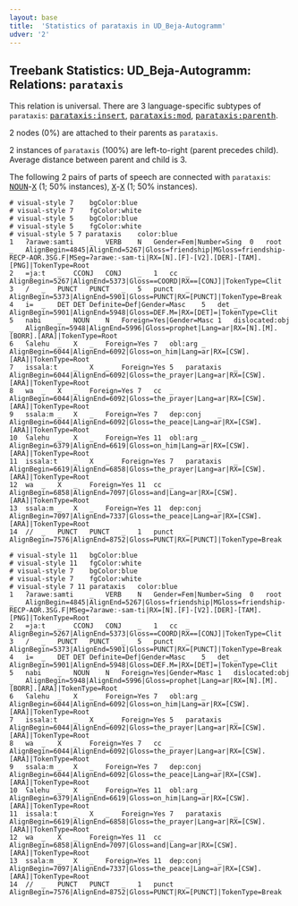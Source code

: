 ```yaml
---
layout: base
title:  'Statistics of parataxis in UD_Beja-Autogramm'
udver: '2'
---
```


## Treebank Statistics: UD_Beja-Autogramm: Relations: `parataxis`

This relation is universal.
There are 3 language-specific subtypes of `parataxis`: <tt><a href="bej_autogramm-dep-parataxis-insert.html">parataxis:insert</a></tt>, <tt><a href="bej_autogramm-dep-parataxis-mod.html">parataxis:mod</a></tt>, <tt><a href="bej_autogramm-dep-parataxis-parenth.html">parataxis:parenth</a></tt>.

2 nodes (0%) are attached to their parents as `parataxis`.

2 instances of `parataxis` (100%) are left-to-right (parent precedes child).
Average distance between parent and child is 3.

The following 2 pairs of parts of speech are connected with `parataxis`: <tt><a href="bej_autogramm-pos-NOUN.html">NOUN</a></tt>-<tt><a href="bej_autogramm-pos-X.html">X</a></tt> (1; 50% instances), <tt><a href="bej_autogramm-pos-X.html">X</a></tt>-<tt><a href="bej_autogramm-pos-X.html">X</a></tt> (1; 50% instances).


~~~ conllu
# visual-style 7	bgColor:blue
# visual-style 7	fgColor:white
# visual-style 5	bgColor:blue
# visual-style 5	fgColor:white
# visual-style 5 7 parataxis	color:blue
1	ʔaraweːsamti	_	VERB	N	Gender=Fem|Number=Sing	0	root	_	AlignBegin=4845|AlignEnd=5267|Gloss=friendship|MGloss=friendship-RECP-AOR.3SG.F|MSeg=ʔaraweː-sam-ti|RX=[N].[F]-[V2].[DER]-[TAM].[PNG]|TokenType=Root
2	=jaːt	_	CCONJ	CONJ	_	1	cc	_	AlignBegin=5267|AlignEnd=5373|Gloss==COORD|RX==[CONJ]|TokenType=Clit
3	/	_	PUNCT	PUNCT	_	5	punct	_	AlignBegin=5373|AlignEnd=5901|Gloss=PUNCT|RX=[PUNCT]|TokenType=Break
4	i=	_	DET	DET	Definite=Def|Gender=Masc	5	det	_	AlignBegin=5901|AlignEnd=5948|Gloss=DEF.M=|RX=[DET]=|TokenType=Clit
5	nabi	_	NOUN	N	Foreign=Yes|Gender=Masc	1	dislocated:obj	_	AlignBegin=5948|AlignEnd=5996|Gloss=prophet|Lang=ar|RX=[N].[M].[BORR].[ARA]|TokenType=Root
6	ʕalehu	_	X	_	Foreign=Yes	7	obl:arg	_	AlignBegin=6044|AlignEnd=6092|Gloss=on_him|Lang=ar|RX=[CSW].[ARA]|TokenType=Root
7	issalaːt	_	X	_	Foreign=Yes	5	parataxis	_	AlignBegin=6044|AlignEnd=6092|Gloss=the_prayer|Lang=ar|RX=[CSW].[ARA]|TokenType=Root
8	wa	_	X	_	Foreign=Yes	7	cc	_	AlignBegin=6044|AlignEnd=6092|Gloss=the_prayer|Lang=ar|RX=[CSW].[ARA]|TokenType=Root
9	ssalaːm	_	X	_	Foreign=Yes	7	dep:conj	_	AlignBegin=6044|AlignEnd=6092|Gloss=the_peace|Lang=ar|RX=[CSW].[ARA]|TokenType=Root
10	ʕalehu	_	X	_	Foreign=Yes	11	obl:arg	_	AlignBegin=6379|AlignEnd=6619|Gloss=on_him|Lang=ar|RX=[CSW].[ARA]|TokenType=Root
11	issalaːt	_	X	_	Foreign=Yes	7	parataxis	_	AlignBegin=6619|AlignEnd=6858|Gloss=the_prayer|Lang=ar|RX=[CSW].[ARA]|TokenType=Root
12	wa	_	X	_	Foreign=Yes	11	cc	_	AlignBegin=6858|AlignEnd=7097|Gloss=and|Lang=ar|RX=[CSW].[ARA]|TokenType=Root
13	ssalaːm	_	X	_	Foreign=Yes	11	dep:conj	_	AlignBegin=7097|AlignEnd=7337|Gloss=the_peace|Lang=ar|RX=[CSW].[ARA]|TokenType=Root
14	//	_	PUNCT	PUNCT	_	1	punct	_	AlignBegin=7576|AlignEnd=8752|Gloss=PUNCT|RX=[PUNCT]|TokenType=Break

~~~


~~~ conllu
# visual-style 11	bgColor:blue
# visual-style 11	fgColor:white
# visual-style 7	bgColor:blue
# visual-style 7	fgColor:white
# visual-style 7 11 parataxis	color:blue
1	ʔaraweːsamti	_	VERB	N	Gender=Fem|Number=Sing	0	root	_	AlignBegin=4845|AlignEnd=5267|Gloss=friendship|MGloss=friendship-RECP-AOR.3SG.F|MSeg=ʔaraweː-sam-ti|RX=[N].[F]-[V2].[DER]-[TAM].[PNG]|TokenType=Root
2	=jaːt	_	CCONJ	CONJ	_	1	cc	_	AlignBegin=5267|AlignEnd=5373|Gloss==COORD|RX==[CONJ]|TokenType=Clit
3	/	_	PUNCT	PUNCT	_	5	punct	_	AlignBegin=5373|AlignEnd=5901|Gloss=PUNCT|RX=[PUNCT]|TokenType=Break
4	i=	_	DET	DET	Definite=Def|Gender=Masc	5	det	_	AlignBegin=5901|AlignEnd=5948|Gloss=DEF.M=|RX=[DET]=|TokenType=Clit
5	nabi	_	NOUN	N	Foreign=Yes|Gender=Masc	1	dislocated:obj	_	AlignBegin=5948|AlignEnd=5996|Gloss=prophet|Lang=ar|RX=[N].[M].[BORR].[ARA]|TokenType=Root
6	ʕalehu	_	X	_	Foreign=Yes	7	obl:arg	_	AlignBegin=6044|AlignEnd=6092|Gloss=on_him|Lang=ar|RX=[CSW].[ARA]|TokenType=Root
7	issalaːt	_	X	_	Foreign=Yes	5	parataxis	_	AlignBegin=6044|AlignEnd=6092|Gloss=the_prayer|Lang=ar|RX=[CSW].[ARA]|TokenType=Root
8	wa	_	X	_	Foreign=Yes	7	cc	_	AlignBegin=6044|AlignEnd=6092|Gloss=the_prayer|Lang=ar|RX=[CSW].[ARA]|TokenType=Root
9	ssalaːm	_	X	_	Foreign=Yes	7	dep:conj	_	AlignBegin=6044|AlignEnd=6092|Gloss=the_peace|Lang=ar|RX=[CSW].[ARA]|TokenType=Root
10	ʕalehu	_	X	_	Foreign=Yes	11	obl:arg	_	AlignBegin=6379|AlignEnd=6619|Gloss=on_him|Lang=ar|RX=[CSW].[ARA]|TokenType=Root
11	issalaːt	_	X	_	Foreign=Yes	7	parataxis	_	AlignBegin=6619|AlignEnd=6858|Gloss=the_prayer|Lang=ar|RX=[CSW].[ARA]|TokenType=Root
12	wa	_	X	_	Foreign=Yes	11	cc	_	AlignBegin=6858|AlignEnd=7097|Gloss=and|Lang=ar|RX=[CSW].[ARA]|TokenType=Root
13	ssalaːm	_	X	_	Foreign=Yes	11	dep:conj	_	AlignBegin=7097|AlignEnd=7337|Gloss=the_peace|Lang=ar|RX=[CSW].[ARA]|TokenType=Root
14	//	_	PUNCT	PUNCT	_	1	punct	_	AlignBegin=7576|AlignEnd=8752|Gloss=PUNCT|RX=[PUNCT]|TokenType=Break

~~~


